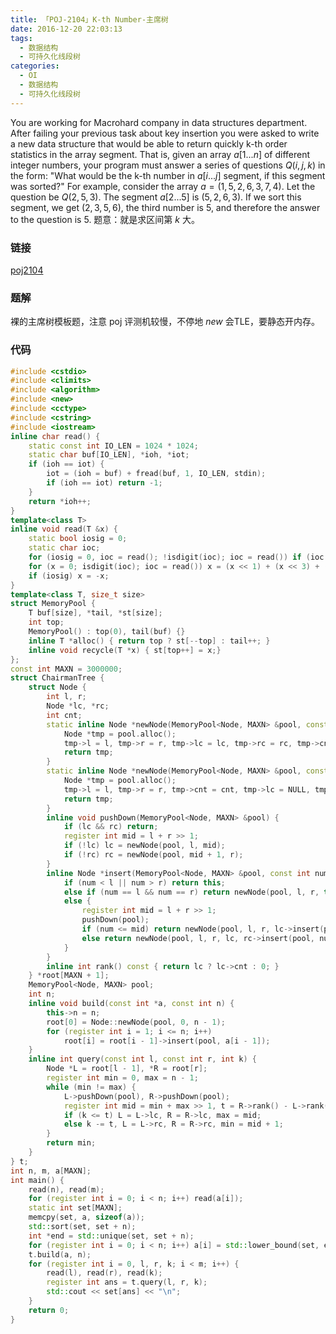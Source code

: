```yaml
---
title: 「POJ-2104」K-th Number-主席树
date: 2016-12-20 22:03:13
tags:
  - 数据结构
  - 可持久化线段树
categories:
  - OI
  - 数据结构
  - 可持久化线段树
---
```

You are working for Macrohard company in data structures department. After failing your previous task about key insertion you were asked to write a new data structure that would be able to return quickly k-th order statistics in the array segment. 
That is, given an array $a[1...n]$ of different integer numbers, your program must answer a series of questions $Q(i, j, k)$ in the form: "What would be the k-th number in $a[i...j]$ segment, if this segment was sorted?" 
For example, consider the array $a = (1, 5, 2, 6, 3, 7, 4)$. Let the question be $Q(2, 5, 3)$. The segment $a[2...5]$ is $(5, 2, 6, 3)$. If we sort this segment, we get $(2, 3, 5, 6)$, the third number is $5$, and therefore the answer to the question is $5$.
题意：就是求区间第 $k$ 大。
<!-- more -->
### 链接
[poj2104](http://poj.org/problem?id=2104)
### 题解
裸的主席树模板题，注意 poj 评测机较慢，不停地 $new$ 会TLE，要静态开内存。
### 代码
``` cpp
#include <cstdio>
#include <climits>
#include <algorithm>
#include <new>
#include <cctype>
#include <cstring>
#include <iostream>
inline char read() {
    static const int IO_LEN = 1024 * 1024;
    static char buf[IO_LEN], *ioh, *iot;
    if (ioh == iot) {
        iot = (ioh = buf) + fread(buf, 1, IO_LEN, stdin);
        if (ioh == iot) return -1;
    }
    return *ioh++;
}
template<class T>
inline void read(T &x) {
    static bool iosig = 0;
    static char ioc;
    for (iosig = 0, ioc = read(); !isdigit(ioc); ioc = read()) if (ioc == '-') iosig = 1;
    for (x = 0; isdigit(ioc); ioc = read()) x = (x << 1) + (x << 3) + (ioc ^ '0');
    if (iosig) x = -x;
}
template<class T, size_t size>
struct MemoryPool {
    T buf[size], *tail, *st[size];
    int top;
    MemoryPool() : top(0), tail(buf) {}
    inline T *alloc() { return top ? st[--top] : tail++; }
    inline void recycle(T *x) { st[top++] = x;} 
};
const int MAXN = 3000000;
struct ChairmanTree {
    struct Node {
        int l, r;
        Node *lc, *rc;
        int cnt;
        static inline Node *newNode(MemoryPool<Node, MAXN> &pool, const int l, const int r, Node *lc = NULL, Node *rc = NULL) {
            Node *tmp = pool.alloc();
            tmp->l = l, tmp->r = r, tmp->lc = lc, tmp->rc = rc, tmp->cnt = (lc ? lc->cnt : 0) + (rc ? rc->cnt : 0);
            return tmp;
        }
        static inline Node *newNode(MemoryPool<Node, MAXN> &pool, const int l, const int r, const int cnt) {
            Node *tmp = pool.alloc();
            tmp->l = l, tmp->r = r, tmp->cnt = cnt, tmp->lc = NULL, tmp->rc = NULL;
            return tmp;
        }
        inline void pushDown(MemoryPool<Node, MAXN> &pool) {
            if (lc && rc) return;
            register int mid = l + r >> 1;
            if (!lc) lc = newNode(pool, l, mid);
            if (!rc) rc = newNode(pool, mid + 1, r);
        }
        inline Node *insert(MemoryPool<Node, MAXN> &pool, const int num) {
            if (num < l || num > r) return this;
            else if (num == l && num == r) return newNode(pool, l, r, this->cnt + 1);
            else {
                register int mid = l + r >> 1;
                pushDown(pool);
                if (num <= mid) return newNode(pool, l, r, lc->insert(pool, num), rc);
                else return newNode(pool, l, r, lc, rc->insert(pool, num));
            }
        }
        inline int rank() const { return lc ? lc->cnt : 0; }
    } *root[MAXN + 1];
    MemoryPool<Node, MAXN> pool;
    int n;
    inline void build(const int *a, const int n) {
        this->n = n;
        root[0] = Node::newNode(pool, 0, n - 1);
        for (register int i = 1; i <= n; i++)
            root[i] = root[i - 1]->insert(pool, a[i - 1]);
    }
    inline int query(const int l, const int r, int k) {
        Node *L = root[l - 1], *R = root[r];
        register int min = 0, max = n - 1;
        while (min != max) {
            L->pushDown(pool), R->pushDown(pool);
            register int mid = min + max >> 1, t = R->rank() - L->rank();
            if (k <= t) L = L->lc, R = R->lc, max = mid;
            else k -= t, L = L->rc, R = R->rc, min = mid + 1;
        }
        return min;
    }
} t;
int n, m, a[MAXN];
int main() {
    read(n), read(m);
    for (register int i = 0; i < n; i++) read(a[i]);
    static int set[MAXN];
    memcpy(set, a, sizeof(a));
    std::sort(set, set + n);
    int *end = std::unique(set, set + n);
    for (register int i = 0; i < n; i++) a[i] = std::lower_bound(set, end, a[i]) - set;
    t.build(a, n);
    for (register int i = 0, l, r, k; i < m; i++) {
        read(l), read(r), read(k);
        register int ans = t.query(l, r, k);
        std::cout << set[ans] << "\n";
    }
    return 0;
}
```
